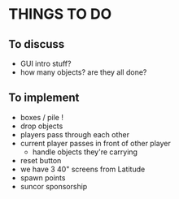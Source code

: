 # THINGS TO DO

## To discuss

* GUI intro stuff?
* how many objects? are they all done?

## To implement

* boxes / pile !
* drop objects
* players pass through each other
* current player passes in front of other player
  * handle objects they're carrying
* reset button
* we have 3 40" screens from Latitude
* spawn points
* suncor sponsorship
